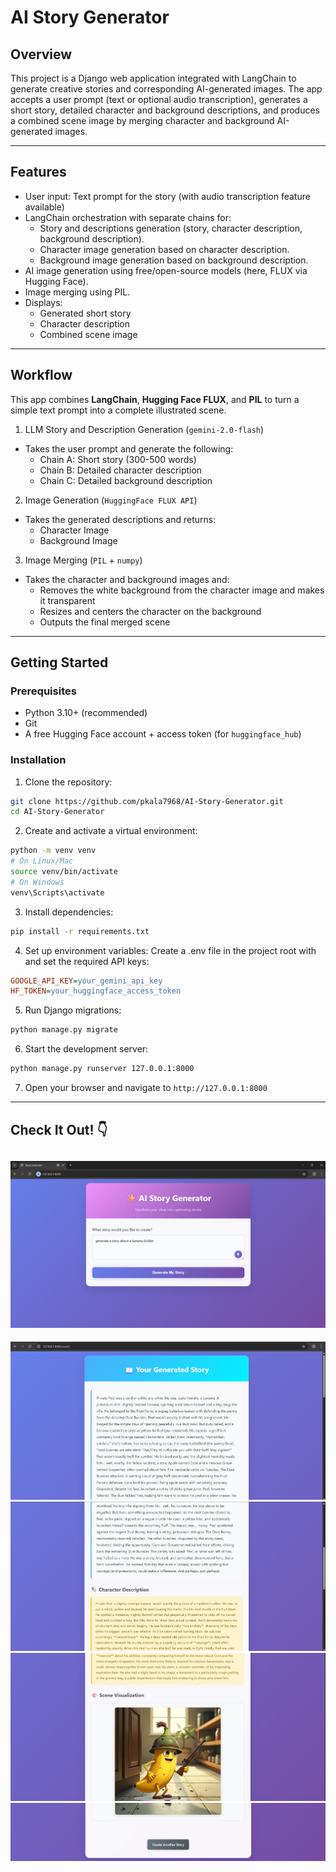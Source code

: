 # AI Story Generator
## Overview

This project is a Django web application integrated with LangChain to generate creative stories and corresponding AI-generated images. The app accepts a user prompt (text or optional audio transcription), generates a short story, detailed character and background descriptions, and produces a combined scene image by merging character and background AI-generated images.

---

## Features

- User input: Text prompt for the story (with audio transcription feature available)
- LangChain orchestration with separate chains for:
  - Story and descriptions generation (story, character description, background description).
  - Character image generation based on character description.
  - Background image generation based on background description.
- AI image generation using free/open-source models (here, FLUX via Hugging Face).
- Image merging using PIL.
- Displays:
  - Generated short story
  - Character description
  - Combined scene image

---

## Workflow

This app combines **LangChain**, **Hugging Face FLUX**, and **PIL** to turn a simple text prompt into a complete illustrated scene.

1. LLM Story and Description Generation (`gemini-2.0-flash`)
- Takes the user prompt and generate the following:
  - Chain A: Short story (300-500 words)
  - Chain B: Detailed character description
  - Chain C: Detailed background description

2. Image Generation (`HuggingFace FLUX API`)
- Takes the generated descriptions and returns:
  - Character Image
  - Background Image

3. Image Merging (`PIL` + `numpy`)
- Takes the character and background images and:
  - Removes the white background from the character image and makes it transparent
  - Resizes and centers the character on the background
  - Outputs the final merged scene

---

## Getting Started

### Prerequisites

- Python 3.10+ (recommended)
- Git
- A free Hugging Face account + access token (for `huggingface_hub`)

### Installation

1. Clone the repository:
```bash
git clone https://github.com/pkala7968/AI-Story-Generator.git
cd AI-Story-Generator
```

2. Create and activate a virtual environment:
```bash
python -m venv venv
# On Linux/Mac
source venv/bin/activate  
# On Windows
venv\Scripts\activate
```

3. Install dependencies:
```bash
pip install -r requirements.txt
```

4. Set up environment variables:
Create a .env file in the project root with and set the required API keys:
```ini
GOOGLE_API_KEY=your_gemini_api_key
HF_TOKEN=your_huggingface_access_token
```

5. Run Django migrations:
```bash
python manage.py migrate
```

6. Start the development server:
```bash
python manage.py runserver 127.0.0.1:8000
```

7. Open your browser and navigate to `http://127.0.0.1:8000`

---

## Check It Out! 👇
![input](story_app/static/imgs/input.png)
---
![output1](story_app/static/imgs/op1.png)
![output2](story_app/static/imgs/op2.png)
![output3](story_app/static/imgs/op3.png)
![output4](story_app/static/imgs/op4.png)
